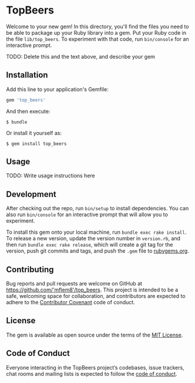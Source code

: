 # TopBeers

Welcome to your new gem! In this directory, you'll find the files you need to be able to package up your Ruby library into a gem. Put your Ruby code in the file `lib/top_beers`. To experiment with that code, run `bin/console` for an interactive prompt.

TODO: Delete this and the text above, and describe your gem

## Installation

Add this line to your application's Gemfile:

```ruby
gem 'top_beers'
```

And then execute:

    $ bundle

Or install it yourself as:

    $ gem install top_beers

## Usage

TODO: Write usage instructions here

## Development

After checking out the repo, run `bin/setup` to install dependencies. You can also run `bin/console` for an interactive prompt that will allow you to experiment.

To install this gem onto your local machine, run `bundle exec rake install`. To release a new version, update the version number in `version.rb`, and then run `bundle exec rake release`, which will create a git tag for the version, push git commits and tags, and push the `.gem` file to [rubygems.org](https://rubygems.org).

## Contributing

Bug reports and pull requests are welcome on GitHub at https://github.com/'mflem8'/top_beers. This project is intended to be a safe, welcoming space for collaboration, and contributors are expected to adhere to the [Contributor Covenant](http://contributor-covenant.org) code of conduct.

## License

The gem is available as open source under the terms of the [MIT License](https://opensource.org/licenses/MIT).

## Code of Conduct

Everyone interacting in the TopBeers project’s codebases, issue trackers, chat rooms and mailing lists is expected to follow the [code of conduct](https://github.com/'mflem8'/top_beers/blob/master/CODE_OF_CONDUCT.md).

